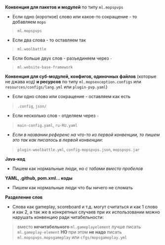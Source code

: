 **Конвенция для пакетов и модулей** по типу `ml.mopspvps`
- Если одно (короткое) слово или какое-то сокращение - то добавляем `mops`
> `ml.mopspvps`
- Если два слова - то оставляем так
> `ml.woolbattle`
- Если больше двух слов - разъединяем через `-`
> `ml.website-base-framework`

**Конвенция для суб-модулей, конфигов, одиночных файлов** (которые не джава код) **и ресурсов** по типу `ml.mopsexception.configs` или `resources/configs/lang.yml` или `plugin-pvp.yaml`)
- Если одно слово или сокращение - оставляем как есть
> `.config`, `json/`
- Если несколько слов - отделяем через `-`
> `main-config.yaml`, `ru-RU.yaml`
- *Если в названии референс на что-то из первой конвенции, то пишем это так как писалось в первой конвенции*:
> `plugin-woolbattle.yml`, `config-mopspvps.json`, `mopspvps.jar`

**Java-код**
- Пишем как нормальные люди, но *с табами вместо пробелов*

**YAML, .github, pom.xml... коды**
- Пишем как нормальные люди что бы ничего не сломать

**Разделение слов**
- Слова как gameplay, scoreboard и т.д. могут считаться и как 1 слово и как 2, а так же в конкретных случаев при их использовании можно нарушать конвенцию ради читабельности:
> вместо **нечитабельного** `ml.gameplayelement` лучше писать `ml.gameplay-element`
> **НО** при этом **не надо** писать `ml.mopspvps.mopsgameplay` или `cfgs/mopsgameplay.yml`
